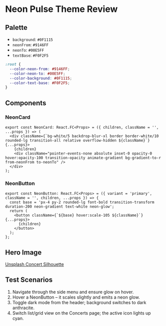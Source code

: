 # Neon Pulse Theme Review

## Palette
- `background`: `#0F1115`
- `neonFrom`: `#9146FF`
- `neonTo`: `#00E5FF`
- `textBase`: `#F0F2F5`

```css
:root {
  --color-neon-from: #9146FF;
  --color-neon-to: #00E5FF;
  --color-background: #0F1115;
  --color-text-base: #F0F2F5;
}
```

## Components
### NeonCard
```tsx
export const NeonCard: React.FC<Props> = ({ children, className = '', ...props }) => (
  <div className={`bg-white/5 backdrop-blur-xl border border-white/10 rounded-lg transition-all relative overflow-hidden ${className}`} {...props}>
    {children}
    <div className="pointer-events-none absolute inset-0 opacity-0 hover:opacity-100 transition-opacity animate-gradient bg-gradient-to-r from-neonFrom to-neonTo" />
  </div>
);
```

### NeonButton
```tsx
export const NeonButton: React.FC<Props> = ({ variant = 'primary', className = '', children, ...props }) => {
  const base = 'px-4 py-2 rounded-lg font-bold transition-transform duration-200 neon-gradient text-white neon-glow';
  return (
    <button className={`${base} hover:scale-105 ${className}`} {...props}>
      {children}
    </button>
  );
};
```

## Hero Image
[Unsplash Concert Silhouette](https://images.unsplash.com/photo-1507874457470-272b3c8d8ee2)

## Test Scenarios
1. Navigate through the side menu and ensure glow on hover.
2. Hover a NeonButton – it scales slightly and emits a neon glow.
3. Toggle dark mode from the header; background switches to dark anthracite.
4. Switch list/grid view on the Concerts page; the active icon lights up cyan.
